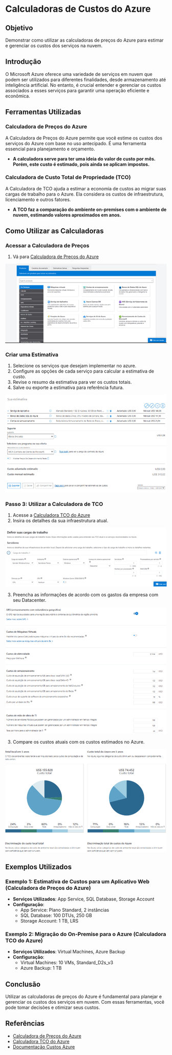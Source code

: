 # Calculadoras de Custos do Azure
## Objetivo 
Demonstrar como utilizar as calculadoras de preços do Azure para estimar e gerenciar os custos dos serviços na nuvem.

## Introdução

O Microsoft Azure oferece uma variedade de serviços em nuvem que podem ser utilizados para diferentes finalidades, desde armazenamento até inteligência artificial. No entanto, é crucial entender e gerenciar os custos associados a esses serviços para garantir uma operação eficiente e econômica.

## Ferramentas Utilizadas

### Calculadora de Preços do Azure

A Calculadora de Preços do Azure permite que você estime os custos dos serviços do Azure com base no uso antecipado. É uma ferramenta essencial para planejamento e orçamento. 
- **A calculadora serve para ter uma ideia do valor de custo por mês. Porém, este custo é estimado, pois ainda se aplicam impostos.**

### Calculadora de Custo Total de Propriedade (TCO)

A Calculadora de TCO ajuda a estimar a economia de custos ao migrar suas cargas de trabalho para o Azure. Ela considera os custos de infraestrutura, licenciamento e outros fatores.

- **A TCO faz a comparação do ambiente on-premises com o ambiente de nuvem, estimando valores aproximados em anos.**

## Como Utilizar as Calculadoras

### Acessar a Calculadora de Preços

1. Vá para [Calculadora de Preços do Azure](https://azure.microsoft.com/pt-br/pricing/calculator/)

![alt text](https://github.com/clouder-km/Challenge-Azure-Dio/blob/main/image/princing%20calculator%20azure.PNG)

### Criar uma Estimativa

1. Selecione os serviços que desejam implementar no azure.
2. Configure as opções de cada serviço para calcular a estimativa de custo.
3. Revise o resumo da estimativa para ver os custos totais.
5. Salve ou exporte a estimativa para referência futura.

![alt text](https://github.com/clouder-km/Challenge-Azure-Dio/blob/main/image/princing%20calculator%20azure%201.PNG)

### Passo 3: Utilizar a Calculadora de TCO

1. Acesse a [Calculadora TCO do Azure](https://azure.microsoft.com/pt-br/pricing/tco/calculator/)
2. Insira os detalhes da sua infraestrutura atual.

![alt text](https://github.com/clouder-km/Challenge-Azure-Dio/blob/main/image/TCO1.PNG)

3. Preencha as informações de acordo com os gastos da empresa com seu Datacenter.

![alt text](https://github.com/clouder-km/Challenge-Azure-Dio/blob/main/image/TCO2.PNG)

3. Compare os custos atuais com os custos estimados no Azure.

![alt text](https://github.com/clouder-km/Challenge-Azure-Dio/blob/main/image/tco3.PNG)

## Exemplos Utilizados

### Exemplo 1: Estimativa de Custos para um Aplicativo Web (Calculadora de Preços do Azure)

- **Serviços Utilizados**: App Service, SQL Database, Storage Account
- **Configuração**:
  - App Service: Plano Standard, 2 instâncias
  - SQL Database: 100 DTUs, 250 GB
  - Storage Account: 1 TB, LRS


### Exemplo 2: Migração do On-Premise para o Azure (Calculadora TCO do Azure)

- **Serviços Utilizados**: Virtual Machines, Azure Backup
- **Configuração**:
  - Virtual Machines: 10 VMs, Standard_D2s_v3
  - Azure Backup: 1 TB

## Conclusão

Utilizar as calculadoras de preços do Azure é fundamental para planejar e gerenciar os custos dos serviços em nuvem. Com essas ferramentas, você pode tomar decisões e otimizar seus custos.

## Referências

- [Calculadora de Preços do Azure](https://azure.microsoft.com/pt-br/pricing/calculator/)
- [Calculadora TCO do Azure](https://azure.microsoft.com/pt-br/pricing/tco/calculator/)
- [Documentação Custos Azure](https://learn.microsoft.com/pt-br/azure/cost-management-billing/costs/pricing-calculator)
